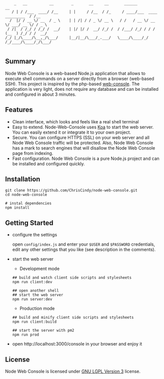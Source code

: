 ```
    _   __          __        _       __     __       ______                       __   
   / | / /___  ____/ /__     | |     / /__  / /_     / ____/___  ____  _________  / /__ 
  /  |/ / __ \/ __  / _ \    | | /| / / _ \/ __ \   / /   / __ \/ __ \/ ___/ __ \/ / _ \
 / /|  / /_/ / /_/ /  __/    | |/ |/ /  __/ /_/ /  / /___/ /_/ / / / (__  ) /_/ / /  __/
/_/ |_/\____/\__,_/\___/     |__/|__/\___/_.___/   \____/\____/_/ /_/____/\____/_/\___/ 
                                                                                        
```
## Summary
Node Web Console is a web-based Node.js application that allows to execute shell commands on a server directly from a browser (web-based SSH). This project is inspired by the php-based [web-console](https://github.com/nickola/web-console). 
The application is very light, does not require any database and can be installed and configured in about 3 minutes.

## Features
- Clean interface, which looks and feels like a real shell terminal
- Easy to extend. Node-Web-Console uses [Koa](https://github.com/koajs/koa) to start the web server. You can easily extend it or integrate it to your own project.
- Secure. You can configure HTTPS (SSL) on your web server and all Node Web Console traffic will be protected. Also, Node Web Console has a mark to search engines that will disallow the Node Web Console page from indexing.
- Fast configuration. Node Web Console is a pure Node.js project and can be installed and configured quickly.


## Installation

```shell
git clone https://github.com/ChrisCindy/node-web-console.git
cd node-web-console

# instal dependencies 
npm install
```

## Getting Started

- configure the settings

  open `config/index.js` and enter your `$USER` and `$PASSWORD` credentials, edit any other settings that you like (see description in the comments).

- start the web server

  - Development mode

  ```shell
  ## build and watch client side scripts and stylesheets
  npm run client:dev

  ## open another shell 
  ## start the web server
  npm run server:dev
  ```

  - Production mode

  ```shell
  ## build and minify client side scripts and stylesheets
  npm run client:build

  ## start the server with pm2 
  npm run prod
  ```

- open http://localhost:3000/console in your browser and enjoy it

## License
Node Web Console is licensed under [GNU LGPL Version 3](http://www.gnu.org/licenses/lgpl.html) license.
